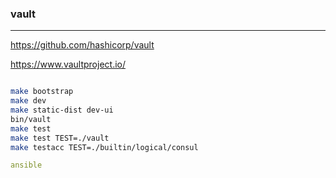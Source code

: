 ### vault
---
https://github.com/hashicorp/vault

https://www.vaultproject.io/

```go

```

```sh
make bootstrap
make dev
make static-dist dev-ui
bin/vault
make test
make test TEST=./vault
make testacc TEST=./builtin/logical/consul
```

```yml
ansible
```

